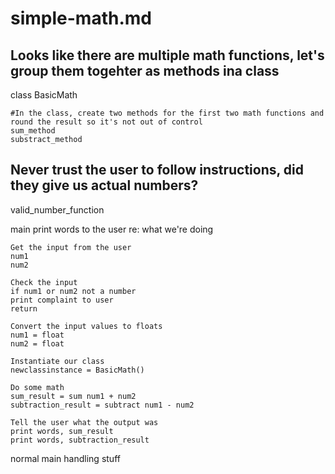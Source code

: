 # simple-math.md

## Looks like there are multiple math functions, let's group them togehter as methods ina class

class BasicMath

    #In the class, create two methods for the first two math functions and round the result so it's not out of control
    sum_method
    substract_method

## Never trust the user to follow instructions, did they give us actual numbers?

valid_number_function

main
    print words to the user re: what we're doing

    Get the input from the user
    num1
    num2

    Check the input
    if num1 or num2 not a number
    print complaint to user
    return

    Convert the input values to floats
    num1 = float
    num2 = float

    Instantiate our class
    newclassinstance = BasicMath()

    Do some math
    sum_result = sum num1 + num2
    subtraction_result = subtract num1 - num2

    Tell the user what the output was
    print words, sum_result
    print words, subtraction_result

normal main handling stuff
